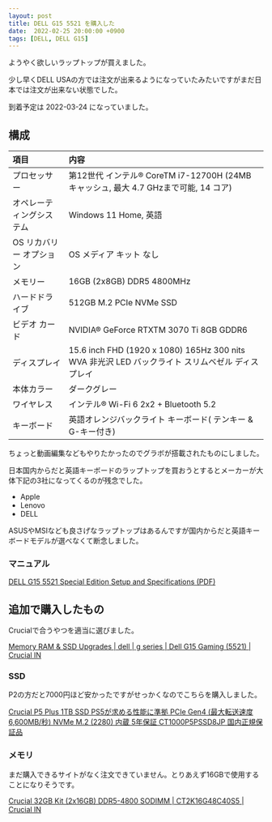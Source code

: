 ```yaml
---
layout: post
title: DELL G15 5521 を購入した 
date:  2022-02-25 20:00:00 +0900
tags: [DELL, DELL G15]
---
```


ようやく欲しいラップトップが買えました。

少し早くDELL USAの方では注文が出来るようになっていたみたいですがまだ日本では注文が出来ない状態でした。

到着予定は 2022-03-24 になっていました。

## 構成

|項目|内容|
|:--|:--|
| プロセッサー | 第12世代 インテル® CoreTM i7-12700H (24MB キャッシュ, 最大 4.7 GHzまで可能, 14 コア) |
| オペレーティングシステム | Windows 11 Home, 英語 |
| OS リカバリー オプション | OS メディア キット なし |
| メモリー | 16GB (2x8GB) DDR5 4800MHz |
| ハードドライブ | 512GB M.2 PCIe NVMe SSD |
| ビデオ カード | NVIDIA® GeForce RTXTM 3070 Ti 8GB GDDR6 |
| ディスプレイ | 15.6 inch FHD (1920 x 1080) 165Hz 300 nits WVA 非光沢 LED バックライト スリムベゼル ディスプレイ |
| 本体カラー | ダークグレー |
| ワイヤレス | インテル® Wi-Fi 6 2x2 + Bluetooth 5.2 |
| キーボード | 英語オレンジバックライト キーボード( テンキー & G-キー付き) |

ちょっと動画編集などもやりたかったのでグラボが搭載されたものにしました。

日本国内からだと英語キーボードのラップトップを買おうとするとメーカーが大体下記の3社になってくるのが残念でした。

- Apple
- Lenovo
- DELL
  
ASUSやMSIなども良さげなラップトップはあるんですが国内からだと英語キーボードモデルが選べなくて断念しました。

### マニュアル

[DELL G15 5521 Special Edition Setup and Specifications (PDF)](https://dl.dell.com/content/manual14179401-dell-g15-5521-special-edition-setup-and-specifications.pdf?language=en-us&ps=true)

## 追加で購入したもの

Crucialで合うやつを適当に選びました。

[Memory RAM & SSD Upgrades \| dell \| g series \| Dell G15 Gaming (5521) \| Crucial IN](https://www.crucial.in/compatible-upgrade-for/dell/dell-g15-gaming-%285521%29)

### SSD

P2の方だと7000円ほど安かったですがせっかくなのでこちらを購入しました。

[Crucial P5 Plus 1TB SSD PS5が求める性能に準拠 PCIe Gen4 (最大転送速度 6,600MB/秒) NVMe M.2 (2280) 内蔵 5年保証 CT1000P5PSSD8JP 国内正規保証品](https://amzn.to/3pevIvK)

### メモリ

まだ購入できるサイトがなく注文できていません。とりあえず16GBで使用することになりそうです。

[Crucial 32GB Kit (2x16GB) DDR5-4800 SODIMM \| CT2K16G48C40S5 \| Crucial IN](https://www.crucial.in/memory/ddr5/ct2k16g48c40s5/ct21248766)